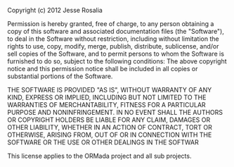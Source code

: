 Copyright (c) 2012 Jesse Rosalia

Permission is hereby granted, free of charge, to any person obtaining a copy
of this software and associated documentation files (the "Software"),
 to deal in the Software without restriction, including without limitation
 the rights to use, copy, modify, merge, publish, distribute, sublicense,
  and/or sell copies of the Software, and to permit persons to whom the
  Software is furnished to do so, subject to the following conditions:
  The above copyright notice and this permission notice shall be included in
  all copies or substantial portions of the Software.
  
THE SOFTWARE IS PROVIDED "AS IS", WITHOUT WARRANTY OF ANY KIND, EXPRESS OR
IMPLIED, INCLUDING BUT NOT LIMITED TO THE WARRANTIES OF MERCHANTABILITY,
FITNESS FOR A PARTICULAR PURPOSE AND NONINFRINGEMENT. IN NO EVENT SHALL THE
AUTHORS OR COPYRIGHT HOLDERS BE LIABLE FOR ANY CLAIM, DAMAGES OR OTHER
LIABILITY,
WHETHER IN AN ACTION OF CONTRACT, TORT OR OTHERWISE, ARISING FROM, OUT OF OR
IN CONNECTION WITH THE SOFTWARE OR THE USE OR OTHER DEALINGS IN THE SOFTWAR

This license applies to the ORMada project and all sub projects.
